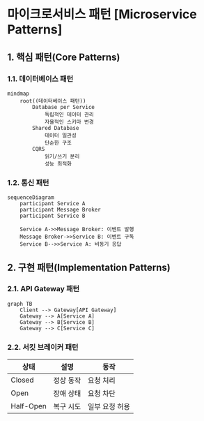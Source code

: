 # 마이크로서비스 패턴 [Microservice Patterns]

## 1. 핵심 패턴(Core Patterns)
### 1.1. 데이터베이스 패턴
```mermaid
mindmap
    root((데이터베이스 패턴))
        Database per Service
            독립적인 데이터 관리
            자율적인 스키마 변경
        Shared Database
            데이터 일관성
            단순한 구조
        CQRS
            읽기/쓰기 분리
            성능 최적화
```

### 1.2. 통신 패턴
```mermaid
sequenceDiagram
    participant Service A
    participant Message Broker
    participant Service B
   
    Service A->>Message Broker: 이벤트 발행
    Message Broker->>Service B: 이벤트 구독
    Service B-->>Service A: 비동기 응답
```

## 2. 구현 패턴(Implementation Patterns)
### 2.1. API Gateway 패턴
```mermaid
graph TB
    Client --> Gateway[API Gateway]
    Gateway --> A[Service A]
    Gateway --> B[Service B]
    Gateway --> C[Service C]
```

### 2.2. 서킷 브레이커 패턴
| 상태 | 설명 | 동작 |
|------|------|------|
| Closed | 정상 동작 | 요청 처리 |
| Open | 장애 상태 | 요청 차단 |
| Half-Open | 복구 시도 | 일부 요청 허용 |